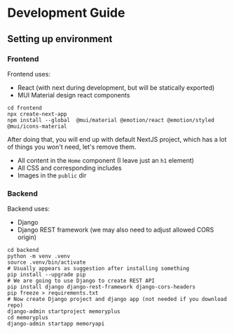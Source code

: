 # Development Guide

## Setting up environment

### Frontend 
Frontend uses:
* React (with next during development, but will be statically exported)
* MUI Material design react components

```shell
cd frontend
npx create-next-app
npm install --global  @mui/material @emotion/react @emotion/styled @mui/icons-material 
```

After doing that, you will end up with default NextJS project, which has a lot of things you won't need, let's remove them.
* All content in the `Home` component (I leave just an `h1` element)
* All CSS and corresponding includes
* Images in the `public` dir

### Backend 
Backend uses:
* Django
* Django REST framework (we may also need to adjust allowed CORS origin)

```shell
cd backend
python -m venv .venv
source .venv/bin/activate
# Usually appears as suggestion after installing something
pip install --upgrade pip
# We are going to use Django to create REST API
pip install django django-rest-framework django-cors-headers
pip freeze > requirements.txt
# Now create Django project and django app (not needed if you download repo)
django-admin startproject memoryplus
cd memoryplus
django-admin startapp memoryapi
```

